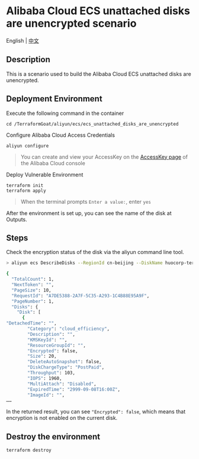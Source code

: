 # Alibaba Cloud ECS unattached disks are unencrypted scenario

English | [中文](./README_CN.md)

## Description

This is a scenario used to build the Alibaba Cloud ECS unattached disks are unencrypted.

## Deployment Environment

Execute the following command in the container

```shell
cd /TerraformGoat/aliyun/ecs/ecs_unattached_disks_are_unencrypted
```

Configure Alibaba Cloud Access Credentials

```shell
aliyun configure
```

> You can create and view your AccessKey on the [AccessKey page](https://ram.console.aliyun.com/manage/ak) of the Alibaba Cloud console

Deploy Vulnerable Environment

```shell
terraform init
terraform apply
```

> When the terminal prompts `Enter a value:`, enter `yes`

After the environment is set up, you can see the name of the disk at Outputs.

## Steps

Check the encryption status of the disk via the aliyun command line tool.

```bash
> aliyun ecs DescribeDisks --RegionId cn-beijing --DiskName huocorp-terraform-goat-disk-xxxx

{
  "TotalCount": 1,
  "NextToken": "",
  "PageSize": 10,
  "RequestId": "A7DE5388-2A7F-5C35-A293-1C4B88E95A9F",
  "PageNumber": 1,
  "Disks": {
    "Disk": [
      {
"DetachedTime": "",
        "Category": "cloud_efficiency",
        "Description": "",
        "KMSKeyId": "",
        "ResourceGroupId": "",
        "Encrypted": false,
        "Size": 20,
        "DeleteAutoSnapshot": false,
        "DiskChargeType": "PostPaid",
        "Throughput": 103,
        "IOPS": 1960,
        "MultiAttach": "Disabled",
        "ExpiredTime": "2999-09-08T16:00Z",
        "ImageId": "",
……
```

In the returned result, you can see `"Encrypted": false`, which means that encryption is not enabled on the current disk.

## Destroy the environment

```shell
terraform destroy
```
